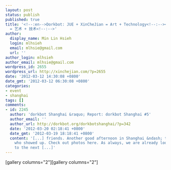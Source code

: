 ```yaml
---
layout: post
status: publish
published: true
title: '<!--:en-->Dorkbot: JUE + XinCheJian = Art + Technology<!--:--><!--:zh-->Dorkbot:《觉》+  新车间
  = 艺术 + 技术<!--:-->'
author:
  display_name: Min Lin Hsieh
  login: mlhsieh
  email: mlhsie@gmail.com
  url: ''
author_login: mlhsieh
author_email: mlhsie@gmail.com
wordpress_id: 2655
wordpress_url: http://xinchejian.com/?p=2655
date: '2012-03-12 14:30:08 +0800'
date_gmt: '2012-03-12 06:30:08 +0800'
categories:
- event
- shanghai
tags: []
comments:
- id: 2245
  author: 'dorkbot Shanghai &raquo; Report: dorkbot Shanghai #5'
  author_email: ''
  author_url: http://dorkbot.org/dorkbotshanghai/?p=342
  date: '2012-03-20 02:18:41 +0800'
  date_gmt: '2012-03-19 18:18:41 +0800'
  content: '[...] friends. Another good afternoon in Shanghai &ndash; thanks to everyone
    who showed up. Check out photos here. As always, we are already looking forward
    to the next [...]'
---
```

<p><!--:en-->[gallery columns="2"]<!--:--><!--:zh-->[gallery columns="2"]<!--:--></p>
